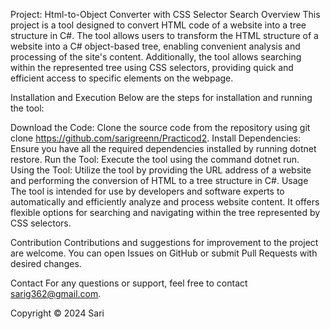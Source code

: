 Project: Html-to-Object Converter with CSS Selector Search Overview This project is a tool designed to convert HTML code of a website into a tree structure in C#. The tool allows users to transform the HTML structure of a website into a C# object-based tree, enabling convenient analysis and processing of the site's content. Additionally, the tool allows searching within the represented tree using CSS selectors, providing quick and efficient access to specific elements on the webpage.

Installation and Execution Below are the steps for installation and running the tool:

Download the Code: Clone the source code from the repository using git clone https://github.com/sarigreenn/Practicod2. Install Dependencies: Ensure you have all the required dependencies installed by running dotnet restore. Run the Tool: Execute the tool using the command dotnet run. Using the Tool: Utilize the tool by providing the URL address of a website and performing the conversion of HTML to a tree structure in C#. Usage The tool is intended for use by developers and software experts to automatically and efficiently analyze and process website content. It offers flexible options for searching and navigating within the tree represented by CSS selectors.

Contribution Contributions and suggestions for improvement to the project are welcome. You can open Issues on GitHub or submit Pull Requests with desired changes.

Contact For any questions or support, feel free to contact sarig362@gmail.com.

Copyright © 2024 Sari
